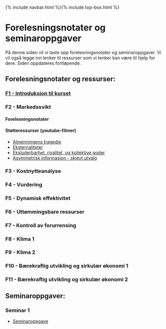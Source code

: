 {% include navbar.html %}{% include top-box.html %}
# Forelesningsnotater og seminaroppgaver
På denne siden vil vi laste opp forelesningsnotater og seminaroppgaver. Vi vil også legge inn lenker til ressurser som vi tenker kan være til hjelp for dere. Siden oppdateres fortløpende.

## Forelesningsnotater og ressurser:

### [F1 - Introduksjon til kurset](https://uit-sok-2302-H25.github.io/assets/F1_sok2302_h25.pdf)

### F2 - Markedssvikt
#### Forelesningsnotater
#### Støtteressurser (youtube-filmer)
* [Almenningens tragedie](https://www.youtube.com/watch?v=CxC161GvMPc)
* [Eksternaliteter](https://www.youtube.com/watch?v=tVX_BSV-h-E)
* [Eksluderbarhet, rivalitet, og kollektive goder](https://www.youtube.com/watch?v=E1v5eRs0_fw)
* [Asymmetrisk informasjon - skjevt utvalg](https://www.youtube.com/watch?v=sXPXpJ5vMnU)

### F3 - Kostnytteanalyse
### F4 - Vurdering
### F5 - Dynamisk effektivitet
### F6 - Uttømmingsbare ressurser
### F7 - Kontroll av forurrensing
### F8 - Klima 1
### F9 - Klima 2
### F10 - Bærekraftig utvikling og sirkulær økonomi 1
### F11 - Bærekraftig utvikling og sirkulær økonomi 2


## Seminaroppgaver:

### Seminar 1
* [Seminaroppgave](https://uit-sok-2302-H25.github.io/assets/S1_sok_2302.pdf)

